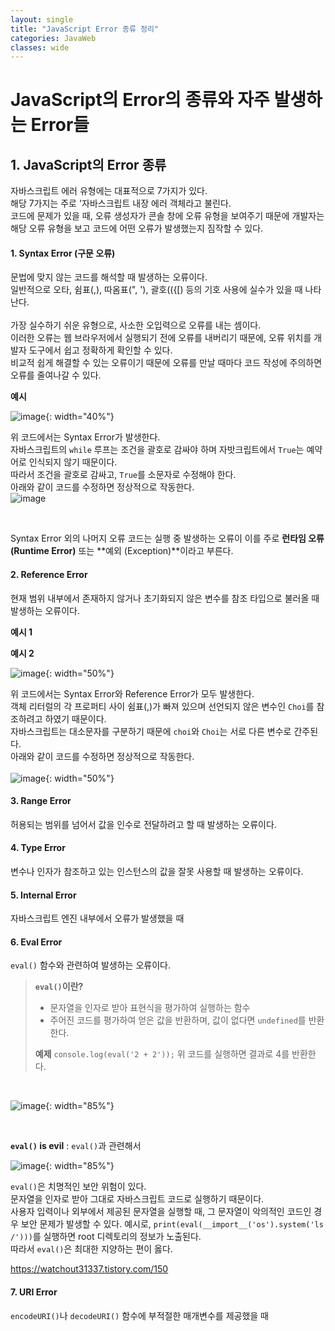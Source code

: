 ```yaml
---
layout: single
title: "JavaScript Error 종류 정리"
categories: JavaWeb
classes: wide
---
```


# JavaScript의 Error의 종류와 자주 발생하는 Error들

## 1. JavaScript의 Error 종류

자바스크립트 에러 유형에는 대표적으로 7가지가 있다. <br>
해당 7가지는 주로 '자바스크립트 내장 에러 객체라고 불린다. <br>
코드에 문제가 있을 때, 오류 생성자가 콘솔 창에 오류 유형을 보여주기 때문에 개발자는 해당 오류 유형을 보고 코드에 어떤 오류가 발생했는지 짐작할 수 있다.

#### 1. Syntax Error (구문 오류)
문법에 맞지 않는 코드를 해석할 때 발생하는 오류이다. <br>
일반적으로 오타, 쉼표(,), 따옴표(", '), 괄호(({[) 등의 기호 사용에 실수가 있을 때 나타난다. <br>
<br>
가장 실수하기 쉬운 유형으로, 사소한 오입력으로 오류를 내는 셈이다. <br>
이러한 오류는 웹 브라우저에서 실행되기 전에 오류를 내버리기 때문에, 오류 위치를 개발자 도구에서 쉽고 정확하게 확인할 수 있다. <br>
비교적 쉽게 해결할 수 있는 오류이기 때문에 오류를 만날 때마다 코드 작성에 주의하면 오류를 줄여나갈 수 있다. <br>

**예시** <br>

![image](https://github.com/Y0-0N63/STUDY-4242-Ver.2/assets/144354615/649fd1eb-1276-4784-a1bb-340b0fab4366){: width="40%"}

위 코드에서는 Syntax Error가 발생한다. <br>
자바스크립트의 `while` 루프는 조건을 괄호로 감싸야 하며 자밧크립트에서 `True`는 예약어로 인식되지 않기 때문이다. <br>
따라서 조건을 괄호로 감싸고, `True`를 소문자로 수정해야 한다. <br>
아래와 같이 코드를 수정하면 정상적으로 작동한다.
<br>
![image](https://github.com/Y0-0N63/STUDY-4242-Ver.2/assets/144354615/c38ad4ec-64fb-4d7c-986d-beabffac0999)

<br>

Syntax Error 외의 나머지 오류 코드는 실행 중 발생하는 오류이 이를 주로 **런타임 오류 (Runtime Error)** 또는 **예외 (Exception)**이라고 부른다.

#### 2. Reference Error
현재 범위 내부에서 존재하지 않거나 초기화되지 않은 변수를 참조 타입으로 불러올 때 발생하는 오류이다. <br>

**예시 1** <br>

**예시 2** <br>

![image](https://github.com/Y0-0N63/STUDY-4242-Ver.2/assets/144354615/17f58a63-274a-470d-be2e-90d360d27db2){: width="50%"}

위 코드에서는 Syntax Error와 Reference Error가 모두 발생한다. <br>
객체 리터럴의 각 프로퍼티 사이 쉼표(,)가 빠져 있으며 선언되지 않은 변수인 `Choi`를 참조하려고 하였기 때문이다. <br>
자바스크립트는 대소문자를 구분하기 때문에 `choi`와 `Choi`는 서로 다른 변수로 간주된다. <br>
아래와 같이 코드를 수정하면 정상적으로 작동한다. <br>
<br>
![image](https://github.com/Y0-0N63/STUDY-4242-Ver.2/assets/144354615/b64f121e-28bf-40b9-b56e-0204e7d93330){: width="50%"}

#### 3. Range Error
허용되는 범위를 넘어서 값을 인수로 전달하려고 할 때 발생하는 오류이다.

#### 4. Type Error
변수나 인자가 참조하고 있는 인스턴스의 값을 잘못 사용할 때 발생하는 오류이다.

#### 5. Internal Error
자바스크립트 엔진 내부에서 오류가 발생했을 때 

#### 6. Eval Error
`eval()` 함수와 관련하여 발생하는 오류이다. <br>

> **`eval()`이란?**
>  - 문자열을 인자로 받아 표현식을 평가하여 실행하는 함수
>  - 주어진 코드를 평가하여 얻은 값을 반환하며, 값이 없다면 `undefined`를 반환한다.
>  
>  **예제** 
>  `console.log(eval('2 + 2'));`
>  위 코드를 실행하면 결과로 4를 반환한다.

<br>

![image](https://github.com/Y0-0N63/STUDY-4242-Ver.2/assets/144354615/a23566c6-9dc5-473a-9b96-6488f0ee9cba){: width="85%"}

<br>

**`eval()` is evil** : `eval()`과 관련해서 

![image](https://github.com/Y0-0N63/STUDY-4242-Ver.2/assets/144354615/444d4edf-0c84-41c3-8b28-37f82a5318aa){: width="85%"}

`eval()`은 치명적인 보안 위험이 있다. <br>
문자열을 인자로 받아 그대로 자바스크립트 코드로 실행하기 때문이다. <br>
사용자 입력이나 외부에서 제공된 문자열을 실행할 때, 그 문자열이 악의적인 코드인 경우 보안 문제가 발생할 수 있다.
예시로, `print(eval(__import__('os').system('ls /')))`를 실행하면 root 디렉토리의 정보가 노출된다. <br>
따라서 `eval()`은 최대한 지양하는 편이 옳다.

https://watchout31337.tistory.com/150

#### 7. URI Error
`encodeURI()`나 `decodeURI()` 함수에 부적절한 매개변수를 제공했을 때
